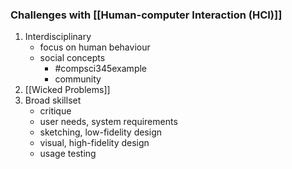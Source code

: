 ### Challenges with [[Human-computer Interaction (HCI)]]
1. Interdisciplinary
	- focus on human behaviour
	- social concepts
		- #compsci345example 
		- community
2. [[Wicked Problems]]
3. Broad skillset
	- critique
	- user needs, system requirements
	- sketching, low-fidelity design
	- visual, high-fidelity design
	- usage testing

